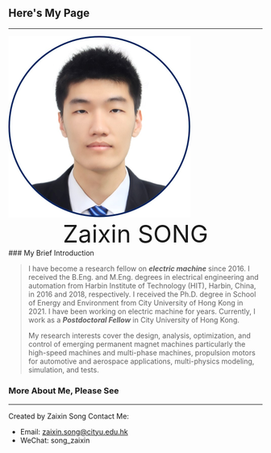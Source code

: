 ## Here's My Page
---

<img src="https://github.com/songzaixin/cv/raw/zxs-patch-cv/image/icon1.jpg" alt="image-icon1" style="zoom:50%;" />
<center><font size=16> Zaixin SONG </font></center>
### My Brief Introduction

> I have become a research fellow on ***electric machine*** since 2016. I received the B.Eng. and M.Eng. degrees in electrical engineering and automation from Harbin Institute of Technology (HIT), Harbin, China, in 2016 and 2018, respectively. I received the Ph.D. degree in School of Energy and Environment from City University of Hong Kong in 2021. I have been working on electric machine for years. Currently, I work as a ***Postdoctoral Fellow*** in City University of Hong Kong. 
>
> My research interests cover the design, analysis, optimization, and control of emerging permanent magnet machines particularly the high-speed machines and multi-phase machines, propulsion motors for automotive and aerospace applications, multi-physics modeling, simulation, and tests.

### More About Me, Please See
---

Created by Zaixin Song
Contact Me: 
* Email: zaixin.song@cityu.edu.hk
* WeChat: song_zaixin
